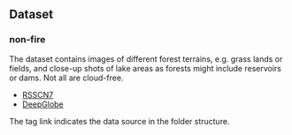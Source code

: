## Dataset

### non-fire

The dataset contains images of different forest terrains, e.g. grass lands or fields, and close-up shots of lake areas as forests might include reservoirs or dams. Not all are cloud-free.


* [RSSCN7](https://github.com/palewithout/RSSCN7)
* [DeepGlobe](https://www.kaggle.com/datasets/quadeer15sh/augmented-forest-segmentation)

The tag link indicates the data source in the folder structure.